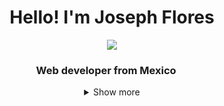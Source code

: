 <h1 align="center">Hello! I'm Joseph Flores</h1>

<p align="center">
  <img align="center" src="https://i.imgur.com/Zvn8FeB.gif"></img>
</p>
<h3 align="center">Web developer from Mexico <img src="https://i.imgur.com/anQtQcF.png" width="15px"></img></h3>
  

<details align="center">
  <summary>Show more</summary>
  
  <img src="https://i.imgur.com/ba5YwOc.png"></img>
  
  <img src="https://github-readme-stats.vercel.app/api?username=YoseptF&show_icons=true&hide_border=true&count_private=true"></img>
</details>
